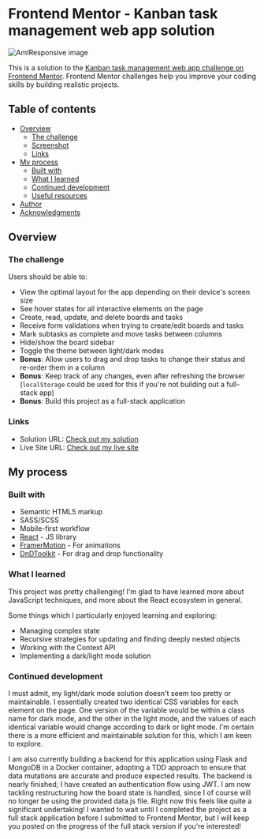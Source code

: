 # Frontend Mentor - Kanban task management web app solution

![AmIResponsive image](./docs/images/amiresponsive.png)

This is a solution to the [Kanban task management web app challenge on Frontend Mentor](https://www.frontendmentor.io/challenges/kanban-task-management-web-app-wgQLt-HlbB). Frontend Mentor challenges help you improve your coding skills by building realistic projects.

## Table of contents

- [Overview](#overview)
  - [The challenge](#the-challenge)
  - [Screenshot](#screenshot)
  - [Links](#links)
- [My process](#my-process)
  - [Built with](#built-with)
  - [What I learned](#what-i-learned)
  - [Continued development](#continued-development)
  - [Useful resources](#useful-resources)
- [Author](#author)
- [Acknowledgments](#acknowledgments)

## Overview

### The challenge

Users should be able to:

- View the optimal layout for the app depending on their device's screen size
- See hover states for all interactive elements on the page
- Create, read, update, and delete boards and tasks
- Receive form validations when trying to create/edit boards and tasks
- Mark subtasks as complete and move tasks between columns
- Hide/show the board sidebar
- Toggle the theme between light/dark modes
- **Bonus**: Allow users to drag and drop tasks to change their status and re-order them in a column
- **Bonus**: Keep track of any changes, even after refreshing the browser (`localStorage` could be used for this if you're not building out a full-stack app)
- **Bonus**: Build this project as a full-stack application

### Links

- Solution URL: [Check out my solution](https://github.com/OliverCadman/kanban_task_management)
- Live Site URL: [Check out my live site](https://olivercadman.github.io/kanban_task_management/)

## My process

### Built with

- Semantic HTML5 markup
- SASS/SCSS
- Mobile-first workflow
- [React](https://reactjs.org/) - JS library
- [FramerMotion](https://www.framer.com/motion/transition/) - For animations
- [DnDToolkit](https://dndkit.com/) - For drag and drop functionality

### What I learned

This project was pretty challenging! I'm glad to have learned more about JavaScript techniques, and more about the React ecosystem in general.

Some things which I particularly enjoyed learning and exploring:

- Managing complex state
- Recursive strategies for updating and finding deeply nested objects
- Working with the Context API
- Implementing a dark/light mode solution

### Continued development

I must admit, my light/dark mode solution doesn't seem too pretty or maintainable. I essentially created two identical CSS variables for each element on the page. One version of the variable would be within a class name for dark mode, and the other in the light mode, and the values of each identical variable would change according to dark or light mode. I'm certain there is a more efficient and maintainable solution for this, which I am keen to explore.

I am also currently building a backend for this application using Flask and MongoDB in a Docker container, adopting a TDD approach to ensure that data mutations are accurate and produce expected results. The backend is nearly finished; I have created an authentication flow using JWT. I am now tackling restructuring how the board state is handled, since I of course will no longer be using the provided data.js file. Right now this feels like quite a significant undertaking! I wanted to wait until I completed the project as a full stack application before I submitted to Frontend Mentor, but I will keep you posted on the progress of the full stack version if you're interested!


